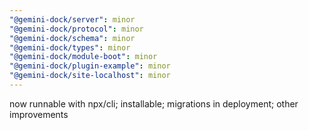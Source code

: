 ```yaml
---
"@gemini-dock/server": minor
"@gemini-dock/protocol": minor
"@gemini-dock/schema": minor
"@gemini-dock/types": minor
"@gemini-dock/module-boot": minor
"@gemini-dock/plugin-example": minor
"@gemini-dock/site-localhost": minor
---
```


now runnable with npx/cli; installable; migrations in deployment; other improvements
